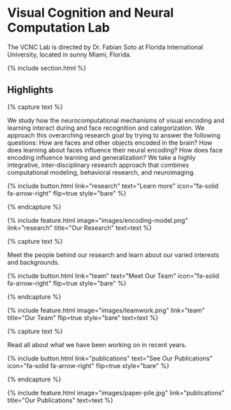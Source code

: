 ---
---

# Visual Cognition and Neural Computation Lab

The VCNC Lab is directed by Dr. Fabian Soto at Florida International University, located in sunny Miami, Florida.

{% include section.html %}

## Highlights

{% capture text %}

We study how the neurocomputational mechanisms of visual encoding and learning interact during and face recognition and categorization. We approach this overarching research goal by trying to answer the following questions: How are faces and other objects encoded in the brain? How does learning about faces influence their neural encoding? How does face encoding influence learning and generalization? We take a highly integrative, inter-disciplinary research approach that combines computational modeling, behavioral research, and neuroimaging.

{%
  include button.html
  link="research"
  text="Learn more"
  icon="fa-solid fa-arrow-right"
  flip=true
  style="bare"
%}

{% endcapture %}

{%
  include feature.html
  image="images/encoding-model.png"
  link="research"
  title="Our Research"
  text=text
%}

{% capture text %}

Meet the people behind our research and learn about our varied interests and backgrounds.

{%
  include button.html
  link="team"
  text="Meet Our Team"
  icon="fa-solid fa-arrow-right"
  flip=true
  style="bare"
%}

{% endcapture %}

{%
  include feature.html
  image="images/teamwork.png"
  link="team"
  title="Our Team"
  flip=true
  style="bare"
  text=text
%}

{% capture text %}

Read all about what we have been working on in recent years.

{%
  include button.html
  link="publications"
  text="See Our Publications"
  icon="fa-solid fa-arrow-right"
  flip=true
  style="bare"
%}

{% endcapture %}

{%
  include feature.html
  image="images/paper-pile.jpg"
  link="publications"
  title="Our Publications"
  text=text
%}
